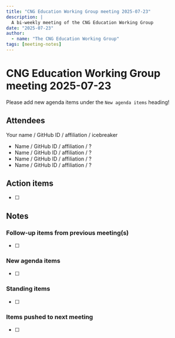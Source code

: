 ```yaml
---
title: "CNG Education Working Group meeting 2025-07-23"
description: |
  A bi-weekly meeting of the CNG Education Working Group
date: "2025-07-23"
author:
  - name: "The CNG Education Working Group"
tags: [meeting-notes]
---
```


# CNG Education Working Group meeting 2025-07-23

Please add new agenda items under the `New agenda items` heading!


## Attendees

Your name / GitHub ID / affiliation / icebreaker

* Name / GitHub ID / affiliation / ?
* Name / GitHub ID / affiliation / ?
* Name / GitHub ID / affiliation / ?
* Name / GitHub ID / affiliation / ?


## Action items

- [ ]


## Notes

### Follow-up items from previous meeting(s)

- [ ]


### New agenda items

- [ ]


### Standing items

- [ ]


### Items pushed to next meeting

- [ ]
